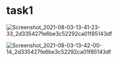 # task1
![Screenshot_2021-08-03-13-41-23-33_2d335427fe6be3c52292ca01f85143df](https://user-images.githubusercontent.com/69674844/128010147-234ccc11-de27-4170-94d1-59989cf44622.jpg)

![Screenshot_2021-08-03-13-42-00-14_2d335427fe6be3c52292ca01f85143df](https://user-images.githubusercontent.com/69674844/128010681-df335439-fc34-43dd-afd7-6a8121c72adf.jpg)
